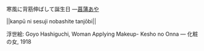 寒風に背筋伸ばして誕生日
—[菖蒲あや](https://ja.wikipedia.org/wiki/菖蒲あや)

||kanpū ni sesuji  nobashite tanjōbi||

浮世絵: Goyo Hashiguchi, Woman Applying Makeup- Kesho no Onna — 化粧の女, 1918